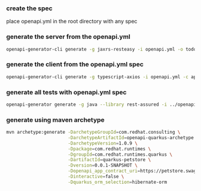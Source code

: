 ### create the spec

place openapi.yml in the root directory with any spec


### generate the server from the openapi.yml

```bash
openapi-generator-cli generate -g jaxrs-resteasy -i openapi.yml -o todo-server
```

### generate the client from the openapi.yml spec

```bash
openapi-generator-cli generate -g typescript-axios -i openapi.yml -c api-specifications/todo-ts-client-config.yml -o todo-client
```

### generate all tests with openapi.yml spec

```bash
openapi-generator generate -g java --library rest-assured -i ../openapi.yml -c ../api-specifications/todo-test-generator-config.yml --ignore-file-override ../api-specifications/openapi-test-ignore -t ../api-specifications/rest-assured-templates/ -o ./
```

### generate using maven archetype

```bash
mvn archetype:generate -DarchetypeGroupId=com.redhat.consulting \
                       -DarchetypeArtifactId=openapi-quarkus-archetype \
                       -DarchetypeVersion=1.0.9 \
                       -Dpackage=com.redhat.runtimes \
                       -DgroupId=com.redhat.runtimes.quarkus \
                       -DartifactId=quarkus-petstore \
                       -Dversion=0.0.1-SNAPSHOT \
                       -Dopenapi_app_contract_uri=https://petstore.swagger.io/v2/swagger.yaml \
                       -Dinteractive=false \
                       -Dquarkus_orm_selection=hibernate-orm
```
